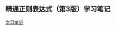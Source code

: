 ## 精通正则表达式（第3版）学习笔记

[学习笔记](https://github.com/LbhFront-end/About-Regular-Expression/blob/master/About-Regular-Expression.md)